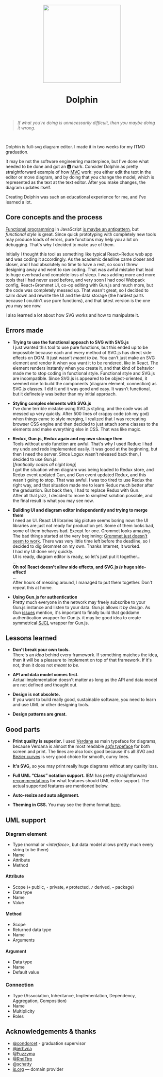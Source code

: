 <p align="center"><a href="https://dolphin.js.org" target="_blank"><img width="256" height="256" src="https://dolphin.js.org/media/logo.svg"></a></p>
<p align="center"><h1 align="center">Dolphin</h1></p>

<br>

> _If what you're doing is unnecessarily difficult, then you maybe doing it wrong._  

<br>

Dolphin is full-svg diagram editor. I made it in two weeks for my ITMO graduation.

It may be not the software engineering masterpiece, but I've done what needed to be done and got an 🅰 mark.
Consider Dolphin as pretty straightforward example of how [MVC](https://en.wikipedia.org/wiki/Model%E2%80%93view%E2%80%93controller) work: you either edit the text in the editor or move diagram, and by doing that you change the model, which is represented as the text at the text editor. After you make changes, the diagram updates itself.

Creating Dolphin was such an educational experience for me, and I've learned a lot.

## Core concepts and the process
[Functional programming](https://en.wikipedia.org/wiki/Functional_programming) in JavaScript [is maybe an antipattern](https://hackernoon.com/functional-programming-in-javascript-is-an-antipattern-58526819f21e), but _functional style_ is great. Since quick prototyping with completely new tools may produce loads of errors, pure functions may help you a lot on debugging. That's why I decided to make use of them.

Initially I thought this tool as something like typical React+Redux web app and was coding it accordingly. As the academic deadline came closer and closer, and I had absolutely no time to have a rest, so soon I threw designing away and went to raw coding. That was awful mistake that lead to huge overhead and complete loss of sleep. I was adding more and more tools that I had never used before, and very soon I had cool Webpack config, React+Grommet UI, co-op editing with Gun.js and much more, but the code was completely messed up. That wasn't great, so I decided to calm down and rewrite the UI and the data storage (the hardest parts because I couldn't use pure functions), and that latest version is the one you may see now.

I also learned a lot about how SVG works and how to manipulate it.

## Errors made
 - __Trying to use the functional appoach to SVG with SVG.js__  
I just wanted this tool to use pure functions, but this ended up to be impossible because each and every method of SVG.js has direct side effects on DOM. It just wasn't _meant to be_. You can't just make an SVG element and render it when you want it to be rendered, like in React. The element renders instantly when you create it, and that kind of behavior made me to stop coding in functional style. Functional style and SVG.js are incompatible. Since SVG.js is appeared to be object-oriented, it seemed nice to build the components (diagram element, connection) as SVG.js classes. I did it and it was good and easy. It wasn't functional, but it definetely was better than my initial approach.

 - __Styling complex elements with SVG.js__  
I've done terrible mistake using SVG.js styling, and the code was all messed up very quickly. After 500 lines of crappy code (oh my god) when things came to style merging, I realized that I was recreating browser CSS engine and then decided to just attach some classes to the elements and make everything else in CSS. That was like magic.

 - __Redux, Gun.js, Redux again and my own storage then__  
Tools without undo function are awful. That's why I used Redux: I had my undo and redo implemented easily. It was good at the beginning, but then I need the server. Since Logux wasn't released back then, I decided to use Gun.js.  
[_frantically codes all night long_]  
I got the situation when diagram was being loaded to Redux store, and Redux event updated Gun, and Gun event updated Redux, and this wasn't going to stop. That was awful. I was too tired to use Redux the right way, and that situation made me to learn Redux much better after the graduation. But back then, I had to replace Redux with Gun.  
After all that jazz, I decided to move to simplest solution possible, and the final result is what you may see now.

 - __Building UI and diagram editor independently and trying to merge them__  
I need an UI. React UI libraries big picture seems boring now: the UI libraries are just not ready for production yet. Some of them looks bad, some of them behaves bad. Except for one. Grommet looks amazing. The bad things started at the very beginning: [Grommet just doesn't seem to work](https://github.com/grommet/grommet-cli/issues/35). There was very little time left before the deadline, so I decided to dig Grommet on my own. Thanks Internet, it worked.  
I had my UI done very quickly.  
UI is ready, diagram editor is ready, so let's just put it together...  
...  
__Oh no! React doesn't allow side effects, and SVG.js _is_ huge side-effect!__   
...  
After hours of messing around, I managed to put them together. Don't repeat this at home.

 - __Using Gun.js for authentication__  
Pretty much everyone in the network may freely subscribe to your Gun.js instance and listen to your data. Gun.js allows it _by design_. As Gun [issues](https://github.com/amark/gun/issues?q=authentication) mention, it's important to finally build that goddamn authentication wrapper for Gun.js. it may be good idea to create symmetrical [SJCL](https://github.com/bitwiseshiftleft/sjcl) wrapper for Gun.js.

## Lessons learned
 - __Don't break your own tools.__  
There's an _idea_ behind every framework. If something matches the idea, then it will be a pleasure to implement on top of that framework. If it's not, then it does not _meant to be_.

 - __API and data model comes first.__  
Actual implementation doesn't matter as long as the API and data model are not defined and thought out.

 - __Design is not obsolete.__  
If you want to build really good, sustainable software, you need to learn and use UML or other designing tools.

 - __Design patterns are great.__

## Good parts
 - __Print quality is superior.__ I used [Verdana](https://en.wikipedia.org/wiki/Verdana) as main typeface for diagrams, because Verdana is almost the most readable [_safe_ typeface](https://www.w3schools.com/cssref/css_websafe_fonts.asp) for both screen and print. The lines are also look good because it's all SVG and [Bezier curves](https://en.wikipedia.org/wiki/B%C3%A9zier_curve) is very good choice for smooth, curvy lines.
 
 - __It's SVG,__ so you may print really huge diagrams without any quality loss.
 
 - __Full UML “Class” notation support.__ IBM has pretty straightforward [recommendations](https://www.ibm.com/developerworks/rational/library/content/RationalEdge/sep04/bell/index.html) for what features should UML editor support. The actual supported features are mentioned below.
 
 - __Auto-resize and auto alignment.__

 - __Theming in CSS.__ You may see the theme format [here](https://github.com/miloxeon/dolphin/blob/master/src/css/style_sample.css).

## UML support
### Diagram element
 - Type (normal or _&lt;interface&gt;_, but data model allows pretty much every string to be there)
 - Name
 - Attribute
 - Method
 
#### Attribute
 - Scope (`+` public, `-` private, `#` protected, `/` derived, `~` package)
 - Data type
 - Name
 - Value
 
#### Method
 - Scope
 - Returned data type
 - Name
 - Arguments
 
#### Argument
 - Data type
 - Name
 - Default value
 
### Connection
 - Type (Association, Inheritance, Implementation, Dependency, Aggregation, Composition)
 - Name
 - Multiplicity
 - Roles

## Acknowledgements & thanks
 - [@condorcet](https://github.com/condorcet) - graduation supervisor
 - [@ierhyna](https://github.com/ierhyna)
 - [@Fuzzyma](https://github.com/Fuzzyma)
 - [@RmiTtro](https://github.com/RmiTtro)
 - [@schatty](https://github.com/schatty)
 - [js.org](https://js.org/) — domain provider
